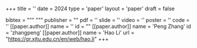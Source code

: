 +++
title = ''
date = 2024
type = 'paper'
layout = 'paper'
draft = false

bibtex = """
"""
publisher = ""
pdf = ''
slide = ''
video = ''
poster = ''
code = ''
[[paper.author]]
    name = ''
    id = ""
[[paper.author]]
    name = 'Peng Zhang'
    id = 'zhangpeng'
[[paper.author]]
    name = 'Hao Li'
    url = "https://gr.xjtu.edu.cn/en/web/hao.li"
+++
